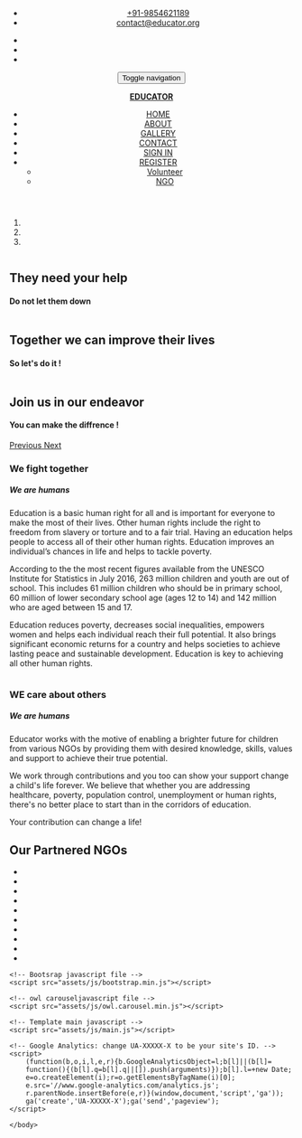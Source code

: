 <!DOCTYPE html>
<html class="no-js">
    <head>
        <title>EDUCATOR</title>
        <meta charset="utf-8">
        <meta name="description" content="">
        <meta name="viewport" content="width=device-width, initial-scale=1">
        <!-- Fonts -->
        <link href='http://fonts.googleapis.com/css?family=Open+Sans:400,300,700' rel='stylesheet' type='text/css'>
        <link href='http://fonts.googleapis.com/css?family=Dosis:400,700' rel='stylesheet' type='text/css'>
        <!-- Bootsrap -->
        <link rel="stylesheet" href="assets/css/bootstrap.min.css">
        <!-- Font awesome -->
        <link rel="stylesheet" href="assets/css/font-awesome.min.css">
        <!-- Owl carousel -->
        <link rel="stylesheet" href="assets/css/owl.carousel.css">
        <!-- Template main Css -->
        <link rel="stylesheet" href="assets/css/style.css">
        <!-- Modernizr -->
        <script src="assets/js/modernizr-2.6.2.min.js"></script>
    </head>
    <body>
    <header class="main-header">
        <nav class="navbar navbar-static-top">
            <div class="navbar-top">
              <div class="container">
                  <div class="row">
                    <div class="col-sm-6 col-xs-12">
                        <ul class="list-unstyled list-inline header-contact">
                            <li> <i class="fa fa-phone"></i> <a href="tel:">+91-9854621189 </a> </li>
                             <li> <i class="fa fa-envelope"></i> <a href="mailto:contact@sadaka.org">contact@educator.org</a> </li>
                       </ul> <!-- /.header-contact  -->
                    </div>
                    <div class="col-sm-6 col-xs-12 text-right">
                        <ul class="list-unstyled list-inline header-social">
                            <li> <a href="https://www.facebook.com"> <i class="fa fa-facebook"></i> </a> </li>
                            <li> <a href="https://www.twitter.com"> <i class="fa fa-twitter"></i>  </a> </li>
                            <li> <a href="https://www.youtube.com"> <i class="fa fa-youtube"></i>  </a> </li>
                       </ul> <!-- /.header-social  -->
                    </div>
                  </div>
              </div>
            </div>
            <div class="navbar-main">
              <div class="container">
                <div class="navbar-header">
                  <button type="button" class="navbar-toggle collapsed" data-toggle="collapse" data-target="#navbar" aria-expanded="false" aria-controls="navbar">
                    <span class="sr-only">Toggle navigation</span>
                    <span class="icon-bar"></span>
                    <span class="icon-bar"></span>
                    <span class="icon-bar"></span>
                  </button>
                  <a class="navbar-brand" href="masterhome.html"><p><b>EDUCATOR</b></p></a>
                </div>
                <div id="navbar" class="navbar-collapse collapse pull-right">
                  <ul class="nav navbar-nav">
                    <li><a class="is-active" href="masterhome.html">HOME</a></li>
                    <li><a href="masterabout.html">ABOUT</a></li>
                    <li><a href="mastergallery.html">GALLERY</a></li>
                    <li><a href="mastercontact.html">CONTACT</a></li>
                    <li><a href="login.html">SIGN IN</a></li>
                    <li class="has-child"><a href="vol.html">REGISTER</a>
                      <ul class="submenu">    
                         <li class="submenu-item"><a href="vol.html">Volunteer</a></li>
                         <li class="submenu-item"><a href="reg.html">NGO</a></li>
                      </ul>
                    </li>
                  </ul>
                </div> <!-- /#navbar -->
              </div> <!-- /.container -->
            </div> <!-- /.navbar-main -->
        </nav> 
    </header> <!-- /. main-header -->
    <!-- Carousel
    ================================================== -->
    <div id="homeCarousel" class="carousel slide carousel-home" data-ride="carousel">
          <!-- Indicators -->
          <ol class="carousel-indicators">
            <li data-target="#homeCarousel" data-slide-to="0" class="active"></li>
            <li data-target="#homeCarousel" data-slide-to="1"></li>
            <li data-target="#homeCarousel" data-slide-to="2"></li>
          </ol>
          <div class="carousel-inner" role="listbox">
            <div class="item active">
              <img src="assets/images/slider/1.jpg" alt="">
              <div class="container">
                <div class="carousel-caption">
                  <h2 class="carousel-title bounceInDown animated slow">They need your help</h2>
                  <h4 class="carousel-subtitle bounceInUp animated slow "><b>Do not let them down</b></h4> 
                </div> <!-- /.carousel-caption -->
              </div>
            </div> <!-- /.item -->
            <div class="item ">
              <img src="assets/images/slider/2.jpg" alt="">
              <div class="container">
                <div class="carousel-caption">
                  <h2 class="carousel-title bounceInDown animated slow">Together we can improve their lives</h2>
                  <h4 class="carousel-subtitle bounceInUp animated slow"><b>So let's do it !</b></h4>
                </div> <!-- /.carousel-caption -->
              </div>
            </div> <!-- /.item -->
            <div class="item ">
              <img src="assets/images/slider/3.jpg" alt="">
              <div class="container">
                <div class="carousel-caption">
                  <h2 class="carousel-title bounceInDown animated slow" >Join us in our endeavor</h2>
                  <h4 class="carousel-subtitle bounceInUp animated slow"><b>You can make the diffrence !</b></h4>
                </div> <!-- /.carousel-caption -->
              </div>
            </div> <!-- /.item -->
          </div>
          <a class="left carousel-control" href="#homeCarousel" role="button" data-slide="prev">
            <span class="fa fa-angle-left" aria-hidden="true"></span>
            <span class="sr-only">Previous</span>
          </a>
          <a class="right carousel-control" href="#homeCarousel" role="button" data-slide="next">
            <span class="fa fa-angle-right" aria-hidden="true"></span>
            <span class="sr-only">Next</span>
          </a>
    </div><!-- /.carousel -->
    <div class="section-home home-reasons">
        <div class="container">
            <div class="row">
                <div class="col-md-6">
                    <div class="reasons-col animate-onscroll fadeIn">
                        <img src="assets/images/reasons/left.jpg" alt="">
                        <div class="reasons-titles">
                            <h3 class="reasons-title">We fight together</h3>
                            <h5 class="reason-subtitle">We are humans</h5>
                        </div>
                        <div class="on-hover hidden-xs">
                                <p> Education is a basic human right for all and is important for everyone to make the most of their lives. Other human rights include the right to freedom from slavery or torture and to a fair trial. Having an education helps people to access all of their other human rights. Education improves an individual’s chances in life and helps to tackle poverty. </p>
                                <p> According to the the most recent figures available from the UNESCO Institute for Statistics in July 2016, 263 million children and youth are out of school. This includes 61 million children who should be in primary school, 60 million of lower secondary school age (ages 12 to 14) and 142 million who are aged between 15 and 17.</p>
                                <p>Education reduces poverty, decreases social inequalities, empowers women and helps each individual reach their full potential. It also brings significant economic returns for a country and helps societies to achieve lasting peace and sustainable development. Education is key to achieving all other human rights. </p>
                        </div>
                    </div>
                </div>
                <div class="col-md-6">
                    <div class="reasons-col animate-onscroll fadeIn">
                        <img src="assets/images/reasons/right.jpg" alt="">
                        <div class="reasons-titles">
                            <h3 class="reasons-title">WE care about others</h3>
                            <h5 class="reason-subtitle">We are humans</h5>
                        </div>
                        <div class="on-hover hidden-xs">
                                <p> Educator works with the motive of enabling a brighter future for children from various NGOs by providing them with desired knowledge, skills, values and support to achieve their true potential.</p>
                                <p> We work through contributions and you too can show your support change a child's life forever. We believe that whether you are addressing healthcare, poverty, population control, unemployment or human rights, there's no better place to start than in the corridors of education.</p>
                                <p> Your contribution can change a life!</p>
                        </div>
                    </div>
                </div>
            </div>
        </div>
    <div class="section-home our-sponsors animate-onscroll fadeIn">
        <div class="container">
            <h2 class="title-style-1">Our Partnered NGOs <span class="title-under"></span></h2>
            <ul class="owl-carousel list-unstyled list-sponsors">
              <li> <img src="assets/images/sponsors/bus.png" alt=""></li>
              <li> <img src="assets/images/sponsors/wikimedia.png" alt=""></li>
              <li> <img src="assets/images/sponsors/one-world.png" alt=""></li>
              <li> <img src="assets/images/sponsors/wikiversity.png" alt=""></li>
              <li> <img src="assets/images/sponsors/united-nations.png" alt=""></li>
              <li> <img src="assets/images/sponsors/bus.png" alt=""></li>
              <li> <img src="assets/images/sponsors/wikimedia.png" alt=""></li>
              <li> <img src="assets/images/sponsors/one-world.png" alt=""></li>
              <li> <img src="assets/images/sponsors/wikiversity.png" alt=""></li>
              <li> <img src="assets/images/sponsors/united-nations.png" alt=""></li>
            </ul>
        </div>
    </div> <!-- /.our-sponsors -->
    <!--  Scripts
    ================================================== -->
    <!-- jQuery -->
    <script src="//ajax.googleapis.com/ajax/libs/jquery/1.11.1/jquery.min.js"></script>
    <script>window.jQuery || document.write('<script src="assets/js/jquery-1.11.1.min.js"><\/script>')</script>

    <!-- Bootsrap javascript file -->
    <script src="assets/js/bootstrap.min.js"></script>
    
    <!-- owl carouseljavascript file -->
    <script src="assets/js/owl.carousel.min.js"></script>

    <!-- Template main javascript -->
    <script src="assets/js/main.js"></script>

    <!-- Google Analytics: change UA-XXXXX-X to be your site's ID. -->
    <script>
        (function(b,o,i,l,e,r){b.GoogleAnalyticsObject=l;b[l]||(b[l]=
        function(){(b[l].q=b[l].q||[]).push(arguments)});b[l].l=+new Date;
        e=o.createElement(i);r=o.getElementsByTagName(i)[0];
        e.src='//www.google-analytics.com/analytics.js';
        r.parentNode.insertBefore(e,r)}(window,document,'script','ga'));
        ga('create','UA-XXXXX-X');ga('send','pageview');
    </script>

    </body>
</html>
